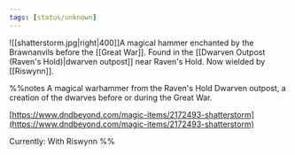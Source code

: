 ```yaml
---
tags: [status/unknown]
---
```


![[shatterstorm.jpg|right|400]]A magical hammer enchanted by the Brawnanvils before the [[Great War]]. Found in the [[Dwarven Outpost (Raven's Hold)|dwarven outpost]] near Raven's Hold. Now wielded by [[Riswynn]]. 

%%notes
A magical warhammer from the Raven's Hold Dwarven outpost, a creation of the dwarves before or during the Great War.

[https://www.dndbeyond.com/magic-items/2172493-shatterstorm](https://www.dndbeyond.com/magic-items/2172493-shatterstorm)

Currently: With Riswynn
%%